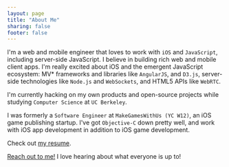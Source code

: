 ```yaml
---
layout: page
title: "About Me"
sharing: false
footer: false
---
```


I'm a web and mobile engineer that loves to work with `iOS` and `JavaScript`, including server-side JavaScript. I believe in building rich  web and mobile client apps. I'm really excited about iOS and the emergent JavaScript ecosystem: MV* frameworks and libraries like `AngularJS`, and `D3.js`, server-side technologies like `Node.js` and `WebSockets`, and HTML5 APIs like `WebRTC`.

I'm currently hacking on my own products and open-source projects while studying `Computer Science` at `UC Berkeley`.

I was formerly a `Software Engineer` at `MakeGamesWithUs (YC W12)`, an iOS game publishing startup. I've got `Objective-C` down pretty well, and work with iOS app development in addition to iOS game development.

Check out [my resume](/about/brianchu_resume.pdf).

<a href="#" data-toggle="modal" data-target=".contact-modal">Reach out to me!</a> I love hearing about what everyone is up to!
